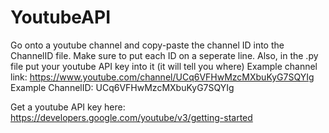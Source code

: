 # YoutubeAPI

Go onto a youtube channel and copy-paste the channel ID into the ChannelID file. Make sure to put each ID on a seperate line. Also, in the .py file put your youtube API key into it
(it will tell you where)
Example channel link: https://www.youtube.com/channel/UCq6VFHwMzcMXbuKyG7SQYIg
Example ChannelID: UCq6VFHwMzcMXbuKyG7SQYIg

Get a youtube API key here: https://developers.google.com/youtube/v3/getting-started
